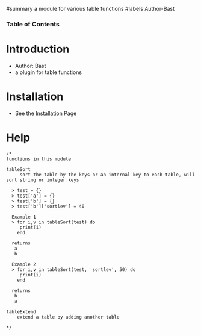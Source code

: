 ﻿#summary a module for various table functions
#labels Author-Bast

### Table of Contents ###


# Introduction #
  * Author: Bast
  * a plugin for table functions

# Installation #
  * See the [Installation](Installation.md) Page

# Help #
```
/*
functions in this module

tableSort
     sort the table by the keys or an internal key to each table, will sort string or integer keys

  > test = {}
  > test['a'] = {}
  > test['b'] = {}
  > test['b']['sortlev'] = 40

  Example 1
  > for i,v in tableSort(test) do
     print(i)
    end

  returns
   a
   b

  Example 2
  > for i,v in tableSort(test, 'sortlev', 50) do
     print(i)
    end

  returns
   b
   a

tableExtend
    extend a table by adding another table

*/
```
